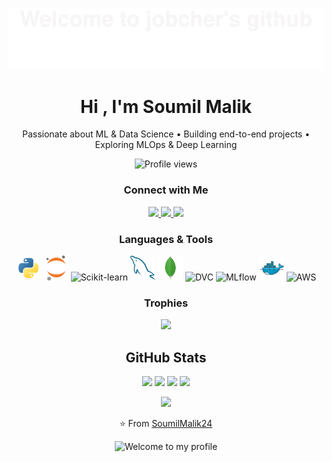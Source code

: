 <p align="center">
  <img src="https://raw.githubusercontent.com/BEPb/BEPb/5c63fa170d1cbbb0b1974f05a3dbe6aca3f5b7f3/assets/Bottom_up.svg" alt="Welcome to my profile" />
</p>

<h1 align="center">Hi , I'm Soumil Malik</h1>
<p align="center">
  Passionate about ML & Data Science • Building end-to-end projects • Exploring MLOps & Deep Learning
</p>

<p align="center">
  <img src="https://komarev.com/ghpvc/?username=SoumilMalik24&style=flat&color=blue" alt="Profile views"/>
</p>

<div align="center">


<h3 align="center">Connect with Me</h2>
<p align="center">
  <a href="https://www.linkedin.com/in/soumilmalik/">
    <img src="https://img.shields.io/badge/LinkedIn-0A66C2?logo=linkedin&logoColor=white&style=for-the-badge"/>
  </a>
  <a href="https://www.instagram.com/soummilmalik/">
    <img src="https://img.shields.io/badge/Instagram-E4405F?logo=instagram&logoColor=white&style=for-the-badge"/>
  </a>
  <a href="https://github.com/SoumilMalik24">
    <img src="https://img.shields.io/badge/GitHub-181717?logo=github&logoColor=white&style=for-the-badge"/>
  </a>
</p>

<h3 align="center">Languages & Tools</h2>
<p align="center">
  <!-- Python -->
  <img src="https://raw.githubusercontent.com/devicons/devicon/master/icons/python/python-original.svg" width="40" height="40" alt="Python"/>

  <!-- Jupyter -->
  <img src="https://raw.githubusercontent.com/devicons/devicon/master/icons/jupyter/jupyter-original.svg" width="40" height="40" alt="Jupyter Notebook"/>

  <!-- Scikit-learn-->
  <img src="https://upload.wikimedia.org/wikipedia/commons/0/05/Scikit_learn_logo_small.svg" width="40" height="40" alt="Scikit-learn"/>
  
  <!-- MySQL -->
  <img src="https://raw.githubusercontent.com/devicons/devicon/master/icons/mysql/mysql-original.svg" width="40" height="40" alt="MySQL"/>

  <!-- MongoDB -->
  <img src="https://raw.githubusercontent.com/devicons/devicon/master/icons/mongodb/mongodb-original.svg" width="40" height="40" alt="MongoDB"/>

  <!-- DVC -->
  <img src="https://imgs.search.brave.com/lxSHtW3ZlAIHf9dfy1pGndX2QH5MCPvbsuW2PeuViRs/rs:fit:860:0:0:0/g:ce/aHR0cHM6Ly91cGxv/YWQud2lraW1lZGlh/Lm9yZy93aWtpcGVk/aWEvY29tbW9ucy9h/L2FmL0RhdGFfVmVy/c2lvbl9Db250cm9s/Ll9PZmZpY2lhbF9M/b2dvX2J5X0l0ZXJh/dGl2ZS5haS5wbmc" width="40" height="40" alt="DVC"/>

  <!-- MLflow -->
  <img src="https://imgs.search.brave.com/LJlLizhKzwrU5czD2nz2b6JYOKYyKzza3jtY1PiIHMM/rs:fit:860:0:0:0/g:ce/aHR0cHM6Ly9pMC53/cC5jb20vbmVwdHVu/ZS5haS93cC1jb250/ZW50L3VwbG9hZHMv/MjAyMi8xMS9tbGZs/b3cucG5nP2ZpdD0z/MDAsMzAwJnNzbD0x" width=40 alt="MLflow"/>

  <!-- Docker -->
  <img src="https://raw.githubusercontent.com/devicons/devicon/master/icons/docker/docker-original.svg" width="40" height="40" alt="Docker"/>
  
  <!-- AWS -->
  <img src="https://registry.npmmirror.com/@lobehub/icons-static-png/1.64.0/files/dark/aws-color.png" width="40" height="40" alt="AWS"/>



</p>

<h3 align="center">Trophies</h2>
<p align="center">
  <img src="https://github-profile-trophy.vercel.app/?username=SoumilMalik24&theme=radical&margin-w=10&margin-h=10&no-frame=true"/>
</p>

<h2 align="center">GitHub Stats</h2>


<p align="center">
  <img src="https://github-profile-summary-cards.vercel.app/api/cards/stats?username=SoumilMalik24&theme=radical" />
  <img src="https://github-profile-summary-cards.vercel.app/api/cards/repos-per-language?username=SoumilMalik24&theme=radical" />
  <img src="https://github-profile-summary-cards.vercel.app/api/cards/most-commit-language?username=SoumilMalik24&theme=radical" />
  <img src="https://github-profile-summary-cards.vercel.app/api/cards/productive-time?username=SoumilMalik24&theme=radical&utcOffset=5" />
</p>

<p align="center">
  <img src="https://github-profile-summary-cards.vercel.app/api/cards/profile-details?username=SoumilMalik24&theme=radical" />
</p>

<p align="center">
  ⭐️ From <a href="https://github.com/SoumilMalik24">SoumilMalik24</a>
</p>

<p align="center">
  <img src="https://raw.githubusercontent.com/Trilokia/Trilokia/379277808c61ef204768a61bbc5d25bc7798ccf1/bottom_header.svg" alt="Welcome to my profile" />
</p>
</p>

